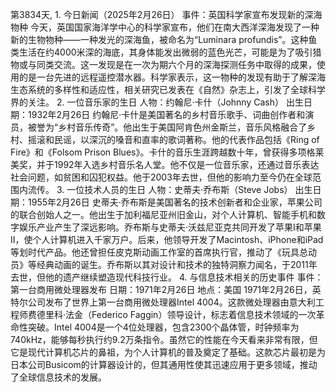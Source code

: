 第3834天, 1. 今日新闻（2025年2月26日）
事件：英国科学家宣布发现新的深海物种
今天，英国国家海洋学中心的科学家宣布，他们在南大西洋深海发现了一种新的生物物种——一种发光的深海鱼，被命名为“Luminara profundis”。这种鱼类生活在约4000米深的海底，其身体能发出微弱的蓝色光芒，可能是为了吸引猎物或与同类交流。这一发现是在一次为期六个月的深海探测任务中取得的成果，使用的是一台先进的远程遥控潜水器。科学家表示，这一物种的发现有助于了解深海生态系统的多样性和适应性，相关研究已发表在《自然》杂志上，引发了全球科学界的关注。
2. 一位音乐家的生日
人物：约翰尼·卡什（Johnny Cash）
出生日期：1932年2月26日
约翰尼·卡什是美国著名的乡村音乐歌手、词曲创作者和演员，被誉为“乡村音乐传奇”。他出生于美国阿肯色州金斯兰，音乐风格融合了乡村、摇滚和民谣，以深沉的嗓音和直率的歌词著称。他的代表作品包括《Ring of Fire》和《Folsom Prison Blues》。卡什的音乐生涯跨越数十年，曾获得多项格莱美奖，并于1992年入选乡村音乐名人堂。他不仅是一位音乐家，还通过音乐表达社会问题，如贫困和囚犯权益。他于2003年去世，但他的影响力至今仍在全球范围内流传。
3. 一位技术人员的生日
人物：史蒂夫·乔布斯（Steve Jobs）
出生日期：1955年2月26日
史蒂夫·乔布斯是美国著名的技术创新者和企业家，苹果公司的联合创始人之一。他出生于加利福尼亚州旧金山，对个人计算机、智能手机和数字娱乐产业产生了深远影响。乔布斯与史蒂夫·沃兹尼亚克共同开发了苹果I和苹果II，使个人计算机进入千家万户。后来，他领导开发了Macintosh、iPhone和iPad等划时代产品。他还曾担任皮克斯动画工作室的首席执行官，推动了《玩具总动员》等经典动画的诞生。乔布斯以其对设计和技术的独特洞察力闻名，于2011年去世，但他的遗产继续塑造现代科技行业。
4. 与信息技术相关的历史事件
事件：第一台商用微处理器发布
日期：1971年2月26日
地点：美国
1971年2月26日，英特尔公司发布了世界上第一台商用微处理器Intel 4004。这款微处理器由意大利工程师费德里科·法金（Federico Faggin）领导设计，标志着信息技术领域的一次革命性突破。Intel 4004是一个4位处理器，包含2300个晶体管，时钟频率为740kHz，能够每秒执行约9.2万条指令。虽然它的性能在今天看来非常有限，但它是现代计算机芯片的鼻祖，为个人计算机的普及奠定了基础。这款芯片最初是为日本公司Busicom的计算器设计的，但其通用性使其迅速应用于更多领域，推动了全球信息技术的发展。
